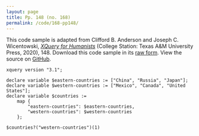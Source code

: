 ```yaml
---
layout: page
title: Pp. 148 (no. 168)
permalink: /code/168-pp148/
---
```


This code sample is adapted from Clifford B. Anderson and Joseph C. Wicentowski, 
[_XQuery for Humanists_](/) (College Station: Texas A&M University Press, 2020), 148. 
Download this code sample in its [raw form](/code/168-pp148/168-pp148.xq).
View the source on [GitHub](https://github.com/coding4humanists/xquery4humanists/blob/master/code/168-pp148/168-pp148.xq).

```xquery
xquery version "3.1";

declare variable $eastern-countries := ["China", "Russia", "Japan"];
declare variable $western-countries := ["Mexico", "Canada", "United States"];
declare variable $countries := 
    map {
        "eastern-countries": $eastern-countries,
        "western-countries": $western-countries
    };

$countries?("western-countries")(1)
```  
